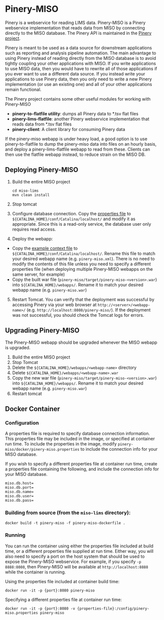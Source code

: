 # Pinery-MISO

Pinery is a webservice for reading LIMS data. Pinery-MISO is a Pinery webservice implementation
that reads data from MISO by connecting directly to the MISO database. The Pinery API is maintained
in the [Pinery project](https://github.com/oicr-gsi/pinery).

Pinery is meant to be used as a data source for downstream applications such as reporting and
analysis pipeline automation. The main advantage to using Pinery instead of reading directly from
the MISO database is to avoid tightly coupling your other applications with MISO. If you write
applications to use MISO data, then you would have to rewrite all of those applications if you ever
want to use a different data source. If you instead write your applications to use Pinery data, then
you only need to write a new Pinery implementation (or use an existing one) and all of your other
applications remain functional.

The Pinery project contains some other useful modules for working with Pinery-MISO

* **pinery-to-flatfile utility**: dumps all Pinery data to *.tsv flat files
* **pinery-lims-flatfile**: another Pinery webservice implementation that reads data from *.tsv flat files
* **pinery-client**: A client library for consuming Pinery data

If the pinery-miso webapp is under heavy load, a good option is to use pinery-to-flatfile to dump the
pinery-miso data into files on an hourly basis, and deploy a pinery-lims-flatfile webapp to read
from these. Clients can then use the flatfile webapp instead, to reduce strain on the MISO DB.

## Deploying Pinery-MISO

1. Build the entire MISO project

    ```
    cd miso-lims
    mvn clean install
    ```

2. Stop tomcat

3. Configure database connection. Copy the [properties file](src/main/resources/pinery-miso.properties) to
   `${CATALINA_HOME}/conf/Catalina/localhost/` and modify it as appropriate. Since this is a
   read-only service, the database user only requires read access.

4. Deploy the webapp:
  * Copy the [example context file](src/main/resources/context-example.xml) to
    `${CATALINA_HOME}/conf/Catalina/localhost/`. Rename this file to match your desired webapp
    name (e.g. `pinery-miso.xml`). There is no need to modify the contents of this file unless you
    need to specify a different properties file (when deploying multiple Pinery-MISO webapps on the
    same server, for example)
  * Copy the built war file (`pinery-miso/target/pinery-miso-<version>.war`) into
    `${CATALINA_HOME}/webapps/`. Rename it to match your desired webapp name (e.g. `pinery-miso.war`)

5. Restart Tomcat. You can verify that the deployment was successful by accessing Pinery via your
   web browser at `http://<server>/<webapp-name>/` (e.g. `http://localhost:8080/pinery-miso/`). If
   the deployment was not successful, you should check the Tomcat logs for errors.

## Upgrading Pinery-MISO

The Pinery-MISO webapp should be upgraded whenever the MISO webapp is upgraded.

1. Build the entire MISO project
2. Stop Tomcat
3. Delete the `${CATALINA_HOME}/webapps/<webapp-name>` directory
4. Delete `${CATALINA_HOME}/webapps/<webapp-name>.war`
3. Copy the new war file (`pinery-miso/target/pinery-miso-<version>.war`) into
   `${CATALINA_HOME}/webapps/`. Rename it to match your desired webapp name (e.g. `pinery-miso.war`)
5. Restart tomcat

## Docker Container

### Configuration

A properties file is required to specify database connection information. This properties file may be
included in the image, or specified at container run time. To include the properties in the image, modify
`pinery-miso/docker/pinery-miso.properties` to include the connection info for your MISO database.

If you wish to specify a different properties file at container run time, create a properties file
containing the following, and include the connection info for your MISO database.

```
miso.db.host=
miso.db.port=
miso.db.name=
miso.db.user=
miso.db.pass=
```

### Building from source (from the `miso-lims` directory):

```
docker build -t pinery-miso -f pinery-miso-dockerfile .
```

### Running

You can run the container using either the properties file included at build time, or a different properties
file supplied at run time. Either way, you will also need to specify a port on the host system that should be
used to expose the Pinery-MISO webservice. For example, if you specify `-p 8888:8080`, then Pinery-MISO will
be available at `http://localhost:8888` while the container is running.

Using the properties file included at container build time:

```
docker run -it -p {port}:8080 pinery-miso
```

Specifying a different properties file at container run time:

```
docker run -it -p {port}:8080 -v {properties-file}:/config/pinery-miso.properties pinery-miso
```
